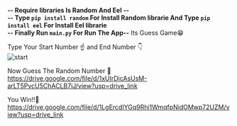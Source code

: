 **-- Require libraries Is Random And Eel --** <br>
**-- Type ```pip install random``` For Install Random librarie And Type ```pip install eel``` For Install Eel librarie** <br>
**-- Finally Run ```main.py``` For Run The App--** 
Its Guess Game😁

Type Your Start Number ☝️ and End Number 👇<br>
![start](https://drive.google.com/file/d/1XCGC1XS8nwu1t__BHA_fijWfu1zxKTC_/view?usp=drive_link)

Now Guess The Random Number 🧐
https://drive.google.com/file/d/1xUIrDicAsUsM-arLT5PvcU5ChACLB7iJ/view?usp=drive_link

You Win!!🥳
https://drive.google.com/file/d/1LgErcdIYGq9Rhi1WmqfpNidOMwp72UZM/view?usp=drive_link
